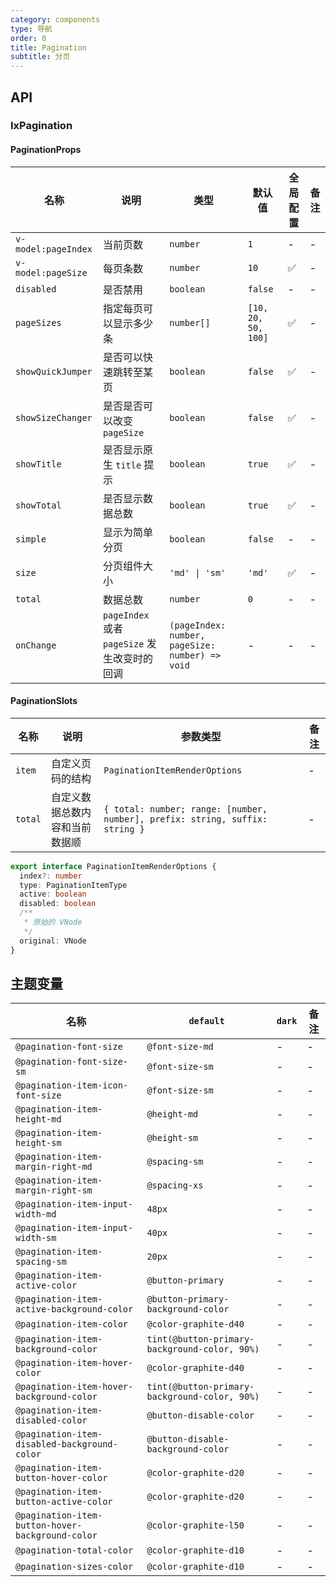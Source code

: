 ```yaml
---
category: components
type: 导航
order: 0
title: Pagination
subtitle: 分页
---
```


## API

### IxPagination

#### PaginationProps

| 名称 | 说明 | 类型  | 默认值 | 全局配置 | 备注 |
| --- | --- | --- | --- | --- | --- |
| `v-model:pageIndex` | 当前页数 | `number` | `1` | - | - |
| `v-model:pageSize` | 每页条数 | `number` | `10` | ✅ | - |
| `disabled` | 是否禁用 | `boolean` | `false` | - | - |
| `pageSizes` | 指定每页可以显示多少条 | `number[]` | `[10, 20, 50, 100]` | ✅ | - |
| `showQuickJumper` | 是否可以快速跳转至某页 | `boolean` | `false` | ✅ | - |
| `showSizeChanger` | 是否是否可以改变 `pageSize` | `boolean` | `false` | ✅ | - |
| `showTitle` | 是否显示原生 `title` 提示 | `boolean` | `true` | ✅ | - |
| `showTotal` | 是否显示数据总数 | `boolean` | `true` | ✅ | - |
| `simple` | 显示为简单分页 | `boolean` | `false` | - | - |
| `size` | 分页组件大小 | `'md' \| 'sm'` | `'md'` | ✅ | - |
| `total` | 数据总数 | `number` | `0` | - | - |
| `onChange` | `pageIndex` 或者 `pageSize` 发生改变时的回调 | `(pageIndex: number, pageSize: number) => void` | - | - | - |

#### PaginationSlots

| 名称 | 说明 | 参数类型 | 备注 |
|  -- | -- | -- | -- |
|  `item` | 自定义页码的结构 | `PaginationItemRenderOptions` | - |
|  `total` | 自定义数据总数内容和当前数据顺 | `{ total: number; range: [number, number], prefix: string, suffix: string }` | - |

```ts
export interface PaginationItemRenderOptions {
  index?: number
  type: PaginationItemType
  active: boolean
  disabled: boolean
  /**
   * 原始的 VNode
   */
  original: VNode
}
```

<!--- insert less variable begin  --->
## 主题变量

| 名称 | `default` | `dark` | 备注 |
| --- | --- | --- | --- |
| `@pagination-font-size` | `@font-size-md` | - | - |
| `@pagination-font-size-sm` | `@font-size-sm` | - | - |
| `@pagination-item-icon-font-size` | `@font-size-sm` | - | - |
| `@pagination-item-height-md` | `@height-md` | - | - |
| `@pagination-item-height-sm` | `@height-sm` | - | - |
| `@pagination-item-margin-right-md` | `@spacing-sm` | - | - |
| `@pagination-item-margin-right-sm` | `@spacing-xs` | - | - |
| `@pagination-item-input-width-md` | `48px` | - | - |
| `@pagination-item-input-width-sm` | `40px` | - | - |
| `@pagination-item-spacing-sm` | `20px` | - | - |
| `@pagination-item-active-color` | `@button-primary` | - | - |
| `@pagination-item-active-background-color` | `@button-primary-background-color` | - | - |
| `@pagination-item-color` | `@color-graphite-d40` | - | - |
| `@pagination-item-background-color` | `tint(@button-primary-background-color, 90%)` | - | - |
| `@pagination-item-hover-color` | `@color-graphite-d40` | - | - |
| `@pagination-item-hover-background-color` | `tint(@button-primary-background-color, 90%)` | - | - |
| `@pagination-item-disabled-color` | `@button-disable-color` | - | - |
| `@pagination-item-disabled-background-color` | `@button-disable-background-color` | - | - |
| `@pagination-item-button-hover-color` | `@color-graphite-d20` | - | - |
| `@pagination-item-button-active-color` | `@color-graphite-d20` | - | - |
| `@pagination-item-button-hover-background-color` | `@color-graphite-l50` | - | - |
| `@pagination-total-color` | `@color-graphite-d10` | - | - |
| `@pagination-sizes-color` | `@color-graphite-d10` | - | - |
<!--- insert less variable end  --->